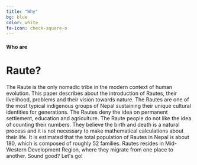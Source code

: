```yaml
---
title: "Why"
bg: blue
color: white
fa-icon: check-square-o
---
```


#### Who are

# Raute?

The Raute is the only nomadic tribe in the modern context of human evolution. This paper describes about the introduction of Rautes, their livelihood, problems and their vision towards nature. The Rautes are one of the most typical indigenous groups of Nepal sustaining their unique cultural identities for generations. The Rautes deny the idea on permanent settlement, education and agriculture. The Raute people do not like the idea of counting their numbers. They believe the birth and death is a natural process and it is not necessary to make mathematical calculations about their life. It is estimated that the total population of Rautes in Nepal is about 180, which is composed of roughly 52 families. Rautes resides in Mid-Western Development Region, where they migrate from one place to another.
Sound good? Let's go!

